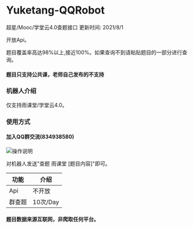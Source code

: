 # Yuketang-QQRobot

超星/Mooc/学堂云4.0查题接口 更新时间: 2021/8/1

开放Api。

题目覆盖率高达98%以上,接近100%。如果查询不到请粘贴题目的一部分进行查询。

#### 题目只支持公共课，老师自己发布的不支持

### 机器人介绍

仅支持雨课堂/学堂云4.0。

### 使用方式
#### 加入QQ群交流(834938580) 

![操作说明](https://github.com/Dandanla/Yuketang-QQRobot/blob/main/Picture.png)

对机器人发送"查题 雨课堂 [题目内容]"即可。


| 功能             | 介绍 |
| -------------------- | -------- |
| Api                 | 不开放  |
| 群查题             | 10次/Day       |


#### 题目数据来源互联网，非爬取任何平台。
